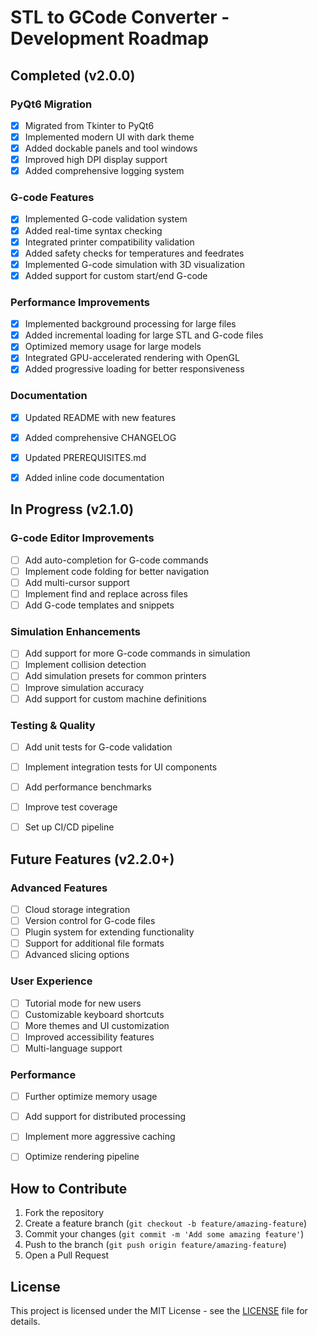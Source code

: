 # STL to GCode Converter - Development Roadmap

## Completed (v2.0.0)

### PyQt6 Migration

- [x] Migrated from Tkinter to PyQt6
- [x] Implemented modern UI with dark theme
- [x] Added dockable panels and tool windows
- [x] Improved high DPI display support
- [x] Added comprehensive logging system

### G-code Features

- [x] Implemented G-code validation system
- [x] Added real-time syntax checking
- [x] Integrated printer compatibility validation
- [x] Added safety checks for temperatures and feedrates
- [x] Implemented G-code simulation with 3D visualization
- [x] Added support for custom start/end G-code

### Performance Improvements

- [x] Implemented background processing for large files
- [x] Added incremental loading for large STL and G-code files
- [x] Optimized memory usage for large models
- [x] Integrated GPU-accelerated rendering with OpenGL
- [x] Added progressive loading for better responsiveness

### Documentation

- [x] Updated README with new features
- [x] Added comprehensive CHANGELOG
- [x] Updated PREREQUISITES.md
- [x] Added inline code documentation


## In Progress (v2.1.0)

### G-code Editor Improvements

- [ ] Add auto-completion for G-code commands
- [ ] Implement code folding for better navigation
- [ ] Add multi-cursor support
- [ ] Implement find and replace across files
- [ ] Add G-code templates and snippets

### Simulation Enhancements

- [ ] Add support for more G-code commands in simulation
- [ ] Implement collision detection
- [ ] Add simulation presets for common printers
- [ ] Improve simulation accuracy
- [ ] Add support for custom machine definitions

### Testing & Quality

- [ ] Add unit tests for G-code validation
- [ ] Implement integration tests for UI components
- [ ] Add performance benchmarks
- [ ] Improve test coverage
- [ ] Set up CI/CD pipeline


## Future Features (v2.2.0+)

### Advanced Features

- [ ] Cloud storage integration
- [ ] Version control for G-code files
- [ ] Plugin system for extending functionality
- [ ] Support for additional file formats
- [ ] Advanced slicing options

### User Experience

- [ ] Tutorial mode for new users
- [ ] Customizable keyboard shortcuts
- [ ] More themes and UI customization
- [ ] Improved accessibility features
- [ ] Multi-language support

### Performance

- [ ] Further optimize memory usage
- [ ] Add support for distributed processing
- [ ] Implement more aggressive caching
- [ ] Optimize rendering pipeline


## How to Contribute

1. Fork the repository
2. Create a feature branch (`git checkout -b feature/amazing-feature`)
3. Commit your changes (`git commit -m 'Add some amazing feature'`)
4. Push to the branch (`git push origin feature/amazing-feature`)
5. Open a Pull Request


## License

This project is licensed under the MIT License - see the [LICENSE](LICENSE) file for details.
